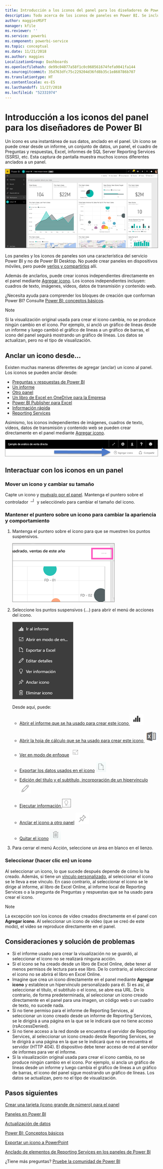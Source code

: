 ```yaml
---
title: Introducción a los iconos del panel para los diseñadores de Power BI
description: Todo acerca de los iconos de paneles en Power BI. Se incluyen los iconos que se crean desde informes de SQL Server Reporting Services (SSRS).
author: maggiesMSFT
manager: kfile
ms.reviewer: ''
ms.service: powerbi
ms.component: powerbi-service
ms.topic: conceptual
ms.date: 11/21/2018
ms.author: maggies
LocalizationGroup: Dashboards
ms.openlocfilehash: de99c04077a58f1c0c060561674fefa9041fa144
ms.sourcegitcommit: 35d763dfc75c229204d36fd8b35c1e860786b707
ms.translationtype: HT
ms.contentlocale: es-ES
ms.lasthandoff: 11/27/2018
ms.locfileid: "52331974"
---
```

# <a name="intro-to-dashboard-tiles-for-power-bi-designers"></a>Introducción a los iconos del panel para los diseñadores de Power BI

Un icono es una instantánea de sus datos, anclado en el panel. Un icono se puede crear desde un informe, un conjunto de datos, un panel, el cuadro de Preguntas y respuestas, Excel, informes de SQL Server Reporting Services (SSRS), etc.  Esta captura de pantalla muestra muchos iconos diferentes anclados a un panel.

![Panel de Power BI](media/service-dashboard-tiles/power-bi-dashboard.png)

Los paneles y los iconos de paneles son una característica del servicio Power BI y no de Power BI Desktop. No puede crear paneles en dispositivos móviles, pero puede [verlos y compartirlos](mobile-apps-view-dashboard.md) allí.

Además de anclarlos, puede crear iconos independientes directamente en el panel mediante [Agregar icono](service-dashboard-add-widget.md). Los iconos independientes incluyen: cuadros de texto, imágenes, vídeos, datos de transmisión y contenido web.

¿Necesita ayuda para comprender los bloques de creación que conforman Power BI?  Consulte [Power BI: conceptos básicos](service-basic-concepts.md).

> [!NOTE]
> Si la visualización original usada para crear el icono cambia, no se produce ningún cambio en el icono.  Por ejemplo, si ancló un gráfico de líneas desde un informe y luego cambió el gráfico de líneas a un gráfico de barras, el icono del panel seguirá mostrando un gráfico de líneas. Los datos se actualizan, pero no el tipo de visualización.
> 
> 

## <a name="pin-a-tile-from"></a>Anclar un icono desde...
Existen muchas maneras diferentes de agregar (anclar) un icono al panel. Los iconos se pueden anclar desde:

* [Preguntas y respuestas de Power BI](service-dashboard-pin-tile-from-q-and-a.md)
* [Un informe](service-dashboard-pin-tile-from-report.md)
* [Otro panel](service-pin-tile-to-another-dashboard.md)
* [Un libro de Excel en OneDrive para la Empresa](service-dashboard-pin-tile-from-excel.md)
* [Power BI Publisher para Excel](publisher-for-excel.md)
* [Información rápida](service-insights.md)
* [Reporting Services](https://docs.microsoft.com/sql/reporting-services/pin-reporting-services-items-to-power-bi-dashboards)

Asimismo, los iconos independientes de imágenes, cuadros de texto, vídeos, datos de transmisión y contenido web se pueden crear directamente en el panel mediante [Agregar icono](service-dashboard-add-widget.md).

  ![Icono de Agregar icono](media/service-dashboard-tiles/add_widgetnew.png)

## <a name="interacting-with-tiles-on-a-dashboard"></a>Interactuar con los iconos en un panel
### <a name="move-and-resize-a-tile"></a>Mover un icono y cambiar su tamaño
Capte un icono y [muévalo por el panel](service-dashboard-edit-tile.md). Mantenga el puntero sobre el controlador ![controlador](media/service-dashboard-tiles/resize-handle.jpg) y selecciónelo para cambiar el tamaño del icono.

### <a name="hover-over-a-tile-to-change-the-appearance-and-behavior"></a>Mantener el puntero sobre un icono para cambiar la apariencia y comportamiento
1. Mantenga el puntero sobre el icono para que se muestren los puntos suspensivos.
   
    ![Icono de botón de puntos suspensivos](media/service-dashboard-tiles/ellipses_new.png)
2. Seleccione los puntos suspensivos (...) para abrir el menú de acciones del icono.
   
    ![Icono de botón de puntos suspensivos](media/service-dashboard-tiles/power-bi-tile-menu.png)
   
    Desde aquí, puede:
   
   * [Abrir el informe que se ha usado para crear este icono ](service-reports.md) ![icono de informe](media/service-dashboard-tiles/chart-icon.jpg)  
   
   * [Abrir la hoja de cálculo que se ha usado para crear este icono ](service-reports.md) ![icono de hoja de cálculo](media/service-dashboard-tiles/power-bi-open-worksheet.png)  
     
    * [Ver en modo de enfoque](service-focus-mode.md) ![icono de enfoque](media/service-dashboard-tiles/fullscreen-icon.jpg)  
     * [Exportar los datos usados en el icono](visuals/power-bi-visualization-export-data.md) ![icono de exportación de datos](media/service-dashboard-tiles/export-icon.png)
     * [Edición del título y el subtítulo, incorporación de un hipervínculo](service-dashboard-edit-tile.md) ![Icono de edición](media/service-dashboard-tiles/pencil-icon.jpg)
     * [Ejecutar información ](service-insights.md) ![icono de información](media/service-dashboard-tiles/power-bi-insights.png)
     * [Anclar el icono a otro panel](service-pin-tile-to-another-dashboard.md)
       ![icono de anclaje](media/service-dashboard-tiles/pin-icon.jpg)
     * [Quitar el icono](service-dashboard-edit-tile.md)
     ![icono de eliminación](media/service-dashboard-tiles/trash-icon.png)
3. Para cerrar el menú Acción, seleccione un área en blanco en el lienzo.

### <a name="select-click-a-tile"></a>Seleccionar (hacer clic en) un icono
Al seleccionar un icono, lo que sucede después depende de cómo lo ha creado. Además, si tiene un [vínculo personalizado](service-dashboard-edit-tile.md), al seleccionar el icono se le lleva a ese vínculo. En caso contrario, al seleccionar el icono se le dirige al informe, al libro de Excel Online, al informe local de Reporting Services o a la pregunta de Preguntas y respuestas que se ha usado para crear el icono.

> [!NOTE]
> La excepción son los iconos de vídeo creados directamente en el panel con **Agregar icono**. Al seleccionar un icono de vídeo (que se creó de este modo), el vídeo se reproduce directamente en el panel.   
> 
> 

## <a name="considerations-and-troubleshooting"></a>Consideraciones y solución de problemas

* Si el informe usado para crear la visualización no se guardó, al seleccionar el icono no se realizará ninguna acción.
* Si el icono se ha creado desde un libro de Excel Online, debe tener al menos permisos de lectura para ese libro. De lo contrario, al seleccionar el icono no se abrirá el libro en Excel Online.
* Imagine que crea un icono directamente en el panel mediante **Agregar icono** y establece un hipervínculo personalizado para él. Si es así, al seleccionar el título, el subtítulo o el icono, se abre esa URL. De lo contrario, de forma predeterminada, al seleccionar un icono creado directamente en el panel para una imagen, un código web o un cuadro de texto, no sucede nada.
* Si no tiene permiso para el informe de Reporting Services, al seleccionar un icono creado desde un informe de Reporting Services, se le dirigirá a una página en la que se le indicará que no tiene acceso (rsAccessDenied).
* Si no tiene acceso a la red donde se encuentra el servidor de Reporting Services, al seleccionar un icono creado desde Reporting Services, se le dirigirá a una página en la que se le indicará que no se encuentra el servidor (HTTP 404). El dispositivo debe tener acceso de red al servidor de informes para ver el informe.
* Si la visualización original usada para crear el icono cambia, no se produce ningún cambio en el icono.  Por ejemplo, si ancla un gráfico de líneas desde un informe y luego cambia el gráfico de líneas a un gráfico de barras, el icono del panel sigue mostrando un gráfico de líneas. Los datos se actualizan, pero no el tipo de visualización.

## <a name="next-steps"></a>Pasos siguientes
[Crear una tarjeta (icono grande de número) para el panel](power-bi-visualization-card.md)

[Paneles en Power BI](service-dashboards.md)  

[Actualización de datos](refresh-data.md)

[Power BI: Conceptos básicos](service-basic-concepts.md)

[Exportar un icono a PowerPoint](http://blogs.msdn.com/b/powerbidev/archive/2015/09/28/integrating-power-bi-tiles-into-office-documents.aspx)

[Anclado de elementos de Reporting Services en los paneles de Power BI](https://msdn.microsoft.com/library/mt604784.aspx)

¿Tiene más preguntas? [Pruebe la comunidad de Power BI](http://community.powerbi.com/)


